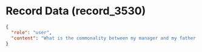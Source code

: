 # Record Data (record_3530)

```json
{
  "role": "user",
  "content": "What is the commonality between my manager and my father in terms of problemati pathologies\n\n"
}
```
